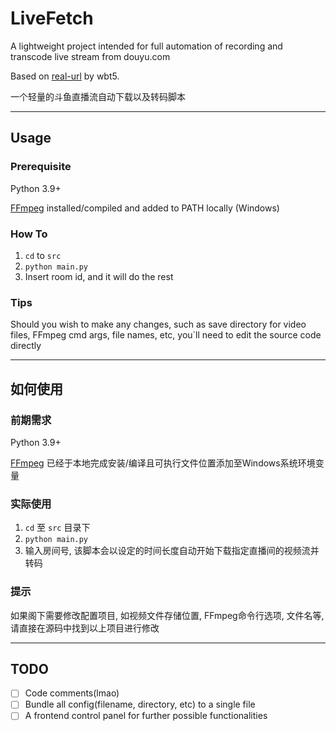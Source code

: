 # LiveFetch


A lightweight project intended for full automation of recording and 
transcode live stream from douyu.com

Based on [real-url](https://github.com/wbt5/real-url) by wbt5.

一个轻量的斗鱼直播流自动下载以及转码脚本

---

## Usage

### Prerequisite

Python 3.9+

[FFmpeg](https://ffmpeg.org/) installed/compiled and added to PATH locally
(Windows)

### How To
1. `cd` to `src`
1. `python main.py`
1. Insert room id, and it will do the rest

### Tips
Should you wish to make any changes, such as save directory for video files, 
FFmpeg cmd args, file names, etc, you`ll need to edit the source code directly

---

## 如何使用

### 前期需求
Python 3.9+

[FFmpeg](https://ffmpeg.org/) 已经于本地完成安装/编译且可执行文件位置添加至Windows系统环境变量

### 实际使用
1. `cd` 至 `src` 目录下
1. `python main.py`
1. 输入房间号, 该脚本会以设定的时间长度自动开始下载指定直播间的视频流并转码

### 提示
如果阁下需要修改配置项目, 如视频文件存储位置, FFmpeg命令行选项, 文件名等, 请直接在源码中找到以上项目进行修改

---

## TODO

- [ ] Code comments(lmao)
- [ ] Bundle all config(filename, directory, etc) to a single file
- [ ] A frontend control panel for further possible functionalities